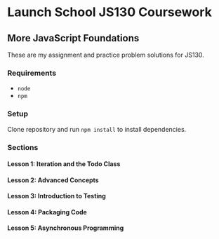# Launch School JS130 Coursework

## More JavaScript Foundations

These are my assignment and practice problem solutions for JS130.

### Requirements

- `node`
- `npm`

### Setup

Clone repository and run `npm install` to install dependencies.

### Sections

#### Lesson 1: Iteration and the Todo Class

#### Lesson 2: Advanced Concepts

#### Lesson 3: Introduction to Testing

#### Lesson 4: Packaging Code

#### Lesson 5: Asynchronous Programming
